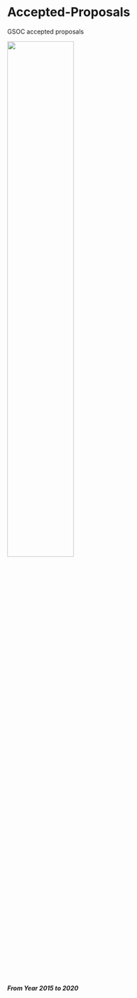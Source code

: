 # Accepted-Proposals
GSOC accepted proposals

<img  src='https://cdn-media-1.freecodecamp.org/images/dQWqLEerkgkz8Gu89J3gUymNppjOy2ZscfM4' width="55%"/>

***From Year 2015 to 2020***
